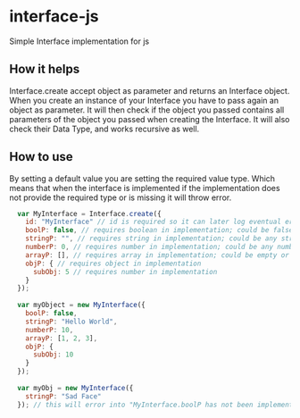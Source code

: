 # interface-js
Simple Interface implementation for js

## How it helps

Interface.create accept object as parameter and returns an Interface object. When you create an instance of your Interface you have to pass again an object as parameter. It will then check if the object you passed contains all parameters of the object you passed when creating the Interface. It will also check their Data Type, and works recursive as well.


## How to use

By setting a default value you are setting the required value type. Which means that when the interface is implemented if the implementation does not provide the required type or is missing it will throw error.

```javascript
  var MyInterface = Interface.create({
    id: "MyInterface" // id is required so it can later log eventual errors
    boolP: false, // requires boolean in implementation; could be false/true
    stringP: "", // requires string in implementation; could be any string
    numberP: 0, // requires number in implementation; could be any number
    arrayP: [], // requires array in implementation; could be empty or not array
    objP: { // requires object in implementation
      subObj: 5 // requires number in implementation
    }
  });
  
  var myObject = new MyInterface({
    boolP: false, 
    stringP: "Hello World",
    numberP: 10,
    arrayP: [1, 2, 3],
    objP: {
      subObj: 10
    }
  });
  
  var myObj = new MyInterface({
    stringP: "Sad Face"
  }); // this will error into "MyInterface.boolP has not been implemented"
```
